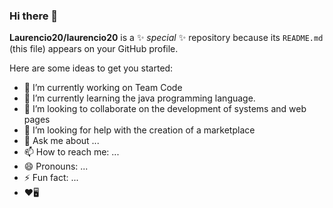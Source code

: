 ### Hi there 👋

**Laurencio20/laurencio20** is a ✨ _special_ ✨ repository because its `README.md` (this file) appears on your GitHub profile.

Here are some ideas to get you started:

- 🔭 I’m currently working on Team Code
- 🌱 I’m currently learning the java programming language.
- 👯 I’m looking to collaborate on the development of systems and web pages
- 🤔 I’m looking for help with the creation of a marketplace
- 💬 Ask me about ...
- 📫 How to reach me: ...
- 😄 Pronouns: ...
- ⚡ Fun fact: ...
- ❤🖥
